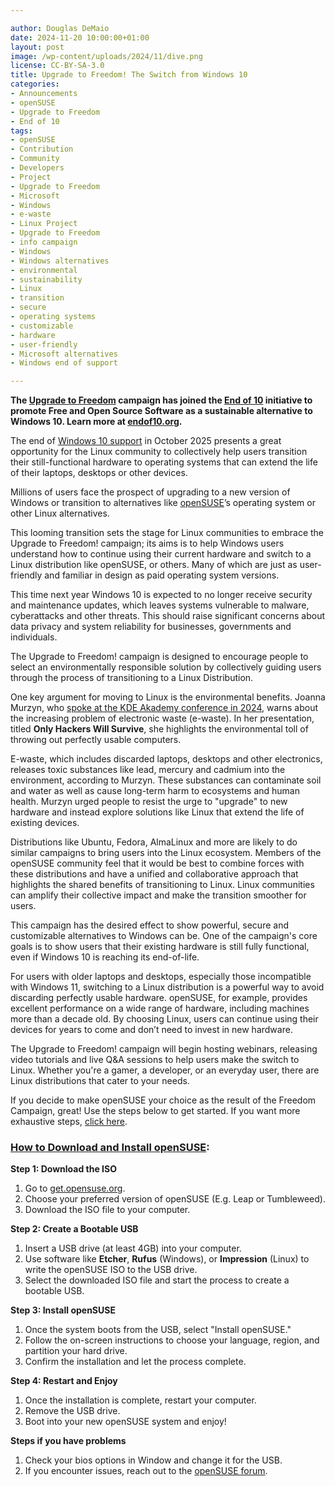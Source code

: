 ```yaml
---

author: Douglas DeMaio
date: 2024-11-20 10:00:00+01:00
layout: post
image: /wp-content/uploads/2024/11/dive.png
license: CC-BY-SA-3.0
title: Upgrade to Freedom! The Switch from Windows 10
categories:
- Announcements
- openSUSE
- Upgrade to Freedom
- End of 10
tags:
- openSUSE
- Contribution
- Community
- Developers
- Project
- Upgrade to Freedom
- Microsoft
- Windows
- e-waste
- Linux Project
- Upgrade to Freedom 
- info campaign
- Windows
- Windows alternatives
- environmental 
- sustainability
- Linux 
- transition
- secure 
- operating systems 
- customizable 
- hardware
- user-friendly 
- Microsoft alternatives
- Windows end of support

---
```


**The [Upgrade to Freedom](https://news.opensuse.org/category/upgrade-to-freedom) campaign has joined the [End of 10](https://endof10.org) initiative to promote Free and Open Source Software as a sustainable alternative to Windows 10. Learn more at [endof10.org](https://endof10.org).**

The end of [Windows 10 support](https://support.microsoft.com/en-us/windows/making-the-transition-to-a-new-era-of-computing-235e9399-a563-40f8-be4f-fbe109be74c8) in October 2025 presents a great opportunity for the Linux community to collectively help users transition their still-functional hardware to operating systems that can extend the life of their laptops, desktops or other devices.

Millions of users face the prospect of upgrading to a new version of Windows or transition to alternatives like [openSUSE](https://get.opensuse.org/)’s operating system or other Linux alternatives. 

This looming transition sets the stage for Linux communities to embrace the Upgrade to Freedom! campaign; its aims is to help Windows users understand how to continue using their current hardware and switch to a Linux distribution like openSUSE, or others. Many of which are just as user-friendly and familiar in design as paid operating system versions.

This time next year Windows 10 is expected to no longer receive security and maintenance updates, which leaves systems vulnerable to malware, cyberattacks and other threats. This should raise significant concerns about data privacy and system reliability for businesses, governments and individuals. 

The Upgrade to Freedom! campaign is designed to encourage people to select an environmentally responsible solution by collectively guiding users through the process of transitioning to a Linux Distribution. 

One key argument for moving to Linux is the environmental benefits. Joanna Murzyn, who [spoke at the KDE Akademy conference in 2024](https://www.youtube.com/live/gTxRaBEUe-I?si=CkVy3TAXKZZPNFB9&t=519), warns about the increasing problem of electronic waste (e-waste). In her presentation, titled **Only Hackers Will Survive**, she highlights the environmental toll of throwing out perfectly usable computers.

E-waste, which includes discarded laptops, desktops and other electronics, releases toxic substances like lead, mercury and cadmium into the environment, according to Murzyn. These substances can contaminate soil and water as well as cause long-term harm to ecosystems and human health. Murzyn urged people to resist the urge to "upgrade" to new hardware and instead explore solutions like Linux that extend the life of existing devices.

Distributions like Ubuntu, Fedora, AlmaLinux and more are likely to do similar campaigns to bring users into the Linux ecosystem. Members of the openSUSE community feel that it would be best to combine forces with these distributions and have a unified and collaborative approach that highlights the shared benefits of transitioning to Linux. Linux communities can amplify their collective impact and make the transition smoother for users.

This campaign has the desired effect to show powerful, secure and customizable alternatives to Windows can be. One of the campaign's core goals is to show users that their existing hardware is still fully functional, even if Windows 10 is reaching its end-of-life. 

For users with older laptops and desktops, especially those incompatible with Windows 11, switching to a Linux distribution is a powerful way to avoid discarding perfectly usable hardware. openSUSE, for example, provides excellent performance on a wide range of hardware, including machines more than a decade old. By choosing Linux, users can continue using their devices for years to come and don’t need to invest in new hardware.

The Upgrade to Freedom! campaign will begin hosting webinars, releasing video tutorials and live Q&A sessions to help users make the switch to Linux. Whether you're a gamer, a developer, or an everyday user, there are Linux distributions that cater to your needs.

If you decide to make openSUSE your choice as the result of the Freedom Campaign, great! Use the steps below to get started. If you want more exhaustive steps, [click here](https://en.opensuse.org/openSUSE:Tumbleweed_installation#Installation).

### [How to Download and Install openSUSE](https://en.opensuse.org/SDB:Live_USB_stick):

**Step 1: Download the ISO**
1. Go to [get.opensuse.org](https://get.opensuse.org/).
2. Choose your preferred version of openSUSE (E.g. Leap or Tumbleweed).
3. Download the ISO file to your computer.

**Step 2: Create a Bootable USB**
1. Insert a USB drive (at least 4GB) into your computer.
2. Use software like **Etcher**, **Rufus** (Windows), or **Impression** (Linux) to write the openSUSE ISO to the USB drive.
3. Select the downloaded ISO file and start the process to create a bootable USB.

**Step 3: Install openSUSE**
1. Once the system boots from the USB, select "Install openSUSE."
2. Follow the on-screen instructions to choose your language, region, and partition your hard drive.
3. Confirm the installation and let the process complete.

**Step 4: Restart and Enjoy**
1. Once the installation is complete, restart your computer.
2. Remove the USB drive.
3. Boot into your new openSUSE system and enjoy!

**Steps if you have problems**
1. Check your bios options in Window and change it for the USB.
2. If you encounter issues, reach out to the [openSUSE forum](https://forums.opensuse.org/).

<meta name="openSUSE, Open Source, development, Windows 10 end of support, Linux transition, Upgrade to Freedom campaign, Linux distributions, e-waste reduction, hardware sustainability, Ubuntu, Fedora, AlmaLinux, environmental benefits, secure operating systems, customizable Linux, Joanna Murzyn, KDE Akademy, electronic waste, open source, Linux alternatives, computer longevity, user-friendly Linux, live tutorials, ISO installation, Leap, Tumbleweed, Linux gaming, Linux for developers" content="HTML,CSS,XML,JavaScript">

